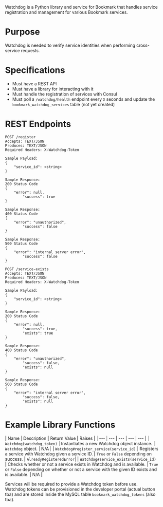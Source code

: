 <!-- TITLE: Watchdog -->

Watchdog is a Python library and service for Bookmark that handles service registration and management for various Bookmark services.
# Purpose
Watchdog is needed to verify service identities when performing cross-service requests.
# Specifications
- Must have a REST API
- Must have a library for interacting with it
- Must handle the registration of services with Consul
- Must poll a `/watchdog/health` endpoint every `X` seconds and update the `bookmark_watchdog_services` table (not yet created)
# REST Endpoints
```
POST /register
Accepts: TEXT/JSON
Produces: TEXT/JSON
Required Headers: X-Watchdog-Token

Sample Payload:
{
    "service_id": <string>
}

Sample Response:
200 Status Code
{
    "error": null,
		"success": true
}

Sample Response:
400 Status Code
{
    "error": "unauthorized",
		"success": false
}

Sample Response:
500 Status Code
{
    "error": "internal server error",
		"success": false
}
```

```
POST /service-exists
Accepts: TEXT/JSON
Produces: TEXT/JSON
Required Headers: X-Watchdog-Token

Sample Payload:
{
    "service_id": <string>
}

Sample Response:
200 Status Code
{
    "error": null,
		"success": true,
		"exists": true
}

Sample Response:
400 Status Code
{
    "error": "unauthorized",
		"success": false,
		"exists": null
}

Sample Response:
500 Status Code
{
    "error": "internal server error",
		"success": false,
		"exists": null
}
```
# Example Library Functions
| Name | Description | Return Value | Raises |
| --- | --- | --- | --- | --- |
| `Watchdog(watchdog_token)` | Instantiates a new Watchdog object instance. | `Watchdog` object. | N/A |
| `Watchdog#register_service(service_id)` | Registers a service with Watchdog given a service ID. | `True` or `False` depending on success. | `AlreadyRegisteredError`|
| `Watchdog#service_exists(service_id)` | Checks whether or not a service exists in Watchdog and is available. | `True` or `False` depending on whether or not a service with the given ID exists and is available. | N/A |

Services will be required to provide a Watchdog token before use. Watchdog tokens can be provisioned in the developer portal (actual button tba) and are stored inside the MySQL table `bookmark_watchdog_tokens` (also tba).